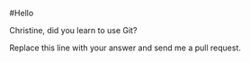 #Hello

Christine, did you learn to use Git?

Replace this line with your answer and send me a pull request.

